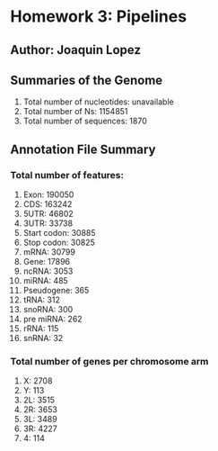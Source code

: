 # Homework 3: Pipelines

## Author: Joaquin Lopez

## Summaries of the Genome

1. Total number of nucleotides: unavailable 
2. Total number of Ns: 1154851
3. Total number of sequences: 1870

## Annotation File Summary

### Total number of features:

1. Exon: 190050
2. CDS: 163242
3. 5UTR: 46802
4. 3UTR: 33738
5. Start codon: 30885
6. Stop codon: 30825
7. mRNA: 30799
8. Gene: 17896
9. ncRNA: 3053
10. miRNA: 485
11. Pseudogene: 365
12. tRNA: 312
13. snoRNA: 300
14. pre miRNA: 262
15. rRNA: 115
16. snRNA: 32

### Total number of genes per chromosome arm

1. X: 2708
2. Y: 113
3. 2L: 3515
4. 2R: 3653
5. 3L: 3489
6. 3R: 4227
7. 4: 114
 


